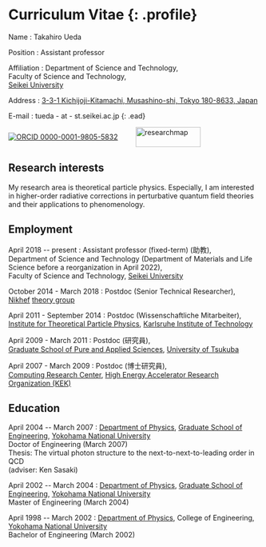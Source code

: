 # Curriculum Vitae {: .profile}

Name
: Takahiro Ueda

Position
: Assistant professor

Affiliation
: Department of Science and Technology,  
  Faculty of Science and Technology,  
  [Seikei University](https://www.seikei.ac.jp/university/eng/)

Address
: [3-3-1 Kichijoji-Kitamachi, Musashino-shi, Tokyo 180-8633, Japan](https://www.google.com/maps/search/3-3-1+Kichijoji-Kitamachi,+Musashino-shi,+Tokyo+180-8633,+Japan)

E-mail
: tueda - at - st.seikei.ac.jp
{: .ead}

[![ORCID](https://info.orcid.org/wp-content/uploads/2019/11/orcid_16x16.png) 0000-0001-9805-5832](https://orcid.org/0000-0001-9805-5832)
&emsp;&emsp;
[<img alt="researchmap" style="width: 130px; height: 40px; vertical-align: -15px;" src="https://researchmap.jp/outline/img/researchmap130.gif">](https://researchmap.jp/takahiro.ueda?lang=en)

## Research interests

My research area is theoretical particle physics.
Especially, I am interested in higher-order radiative corrections
in perturbative quantum field theories and their applications to phenomenology.

## Employment

April 2018 -- present
: Assistant professor (fixed-term) (助教),  
  Department of Science and Technology
  (Department of Materials and Life Science
  before a reorganization in April 2022),  
  Faculty of Science and Technology,
  [Seikei University](https://www.seikei.ac.jp/university/eng/)

October 2014 - March 2018
: Postdoc (Senior Technical Researcher),  
  [Nikhef](https://www.nikhef.nl/en/)
  [theory group](https://theory.web.nikhef.nl/)

April 2011 - September 2014
: Postdoc (Wissenschaftliche Mitarbeiter),  
  [Institute for Theoretical Particle Physics](https://www.ttp.kit.edu/),
  [Karlsruhe Institute of Technology](https://www.kit.edu/english/)

April 2009 - March 2011
: Postdoc (研究員),  
  [Graduate School of Pure and Applied Sciences](http://www.pas.tsukuba.ac.jp/english/),
  [University of Tsukuba](http://www.tsukuba.ac.jp/en/)

April 2007 - March 2009
: Postdoc (博士研究員),  
  [Computing Research Center](http://research.kek.jp/group/crc/index-e.html),
  [High Energy Accelerator Research Organization (KEK)](https://www.kek.jp/en/)

## Education

April 2004 -- March 2007
: [Department of Physics](http://www.phys.ynu.ac.jp/eng/),
  [Graduate School of Engineering](https://gakufu.eng.ynu.ac.jp/english/),
  [Yokohama National University](https://www.ynu.ac.jp/english/)  
  Doctor of Engineering (March 2007)  
  Thesis: The virtual photon structure to the next-to-next-to-leading order in QCD  
  (adviser: Ken Sasaki)

April 2002 -- March 2004
: [Department of Physics](http://www.phys.ynu.ac.jp/eng/),
  [Graduate School of Engineering](https://gakufu.eng.ynu.ac.jp/english/),
  [Yokohama National University](https://www.ynu.ac.jp/english/)  
  Master of Engineering (March 2004)

April 1998 -- March 2002
: [Department of Physics](http://www.phys.ynu.ac.jp/eng/),
  College of Engineering,
  [Yokohama National University](https://www.ynu.ac.jp/english/)  
  Bachelor of Engineering (March 2002)
